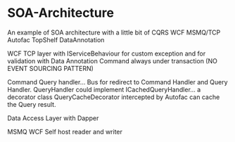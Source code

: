 # SOA-Architecture
An example of SOA architecture with a little bit of CQRS WCF MSMQ/TCP Autofac TopShelf DataAnnotation

WCF TCP layer with IServiceBehaviour for custom exception and for validation with Data Annotation Command always under transaction (NO EVENT SOURCING PATTERN)

Command Query handler... 
Bus for redirect to Command Handler and Query Handler.
QueryHandler could implement ICachedQueryHandler... a decorator class QueryCacheDecorator intercepted by Autofac can cache the Query result.

Data Access Layer with Dapper

MSMQ WCF Self host reader and writer




